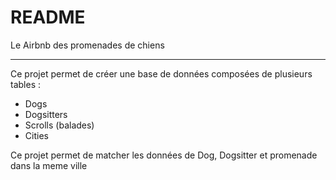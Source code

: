 # README

Le Airbnb des promenades de chiens

----------------

Ce projet permet de créer une base de données composées de plusieurs tables :
- Dogs 
- Dogsitters
- Scrolls (balades)
- Cities 

Ce projet permet de matcher les données de Dog, Dogsitter et promenade dans la meme ville 


